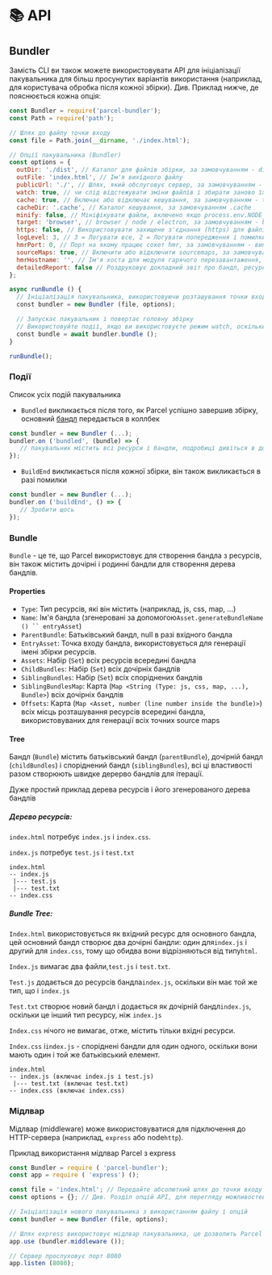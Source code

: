 # 📚 API

## Bundler

Замість CLI ви також можете використовувати API для ініціалізації пакувальника для більш просунутих варіантів використання (наприклад, для користувача обробка після кожної збірки).
Див. Приклад нижче, де пояснюється кожна опція:

```Javascript
const Bundler = require('parcel-bundler');
const Path = require('path');

// Шлях до файлу точки входу
const file = Path.join(__dirname, './index.html');

// Опції пакувальника (Bundler)
const options = {
  outDir: './dist', // Каталог для файлів збірки, за замовчуванням - dist
  outFile: 'index.html', // Ім'я вихідного файлу
  publicUrl: './', // Шлях, який обслуговує сервер, за замовчуванням - dist
  watch: true, // чи слід відстежувати зміни файлів і збирати заново їх при зміні, за замовчуванням - process.env.NODE_ENV! == 'production'
  cache: true, // Включає або відключає кешування, за замовчуванням - true
  cacheDir: '.cache', // Каталог кешування, за замовчуванням .cache
  minify: false, // Мініфікувати файли, включено якщо process.env.NODE_ENV === 'production'
  target: 'browser', // browser / node / electron, за замовчуванням - browser
  https: false, // Використовувати захищене з'єднання (https) для файлів, за замовчуванням - false
  logLevel: 3, // 3 = Логувати все, 2 = Логувати попередження і помилки, 1 = Логувати помилки
  hmrPort: 0, // Порт на якому працює сокет hmr, за замовчуванням - випадковий вільний порт (0 в node.js визначає випадковий вільний порт)
  sourceMaps: true, // Включити або відключити sourcemaps, за замовчуванням включено (поки ще не підтримується в мініфікованих збірках)
  hmrHostname: '', // Ім'я хоста для модуля гарячого перезавантаження, за замовчуванням - ''
  detailedReport: false // Роздруковує докладний звіт про бандл, ресурси, розміри файлів і часу, за замовчуванням - false, звіти роздруковуються, якщо watch відключений
};

async runBundle () {
  // Ініціалізація пакувальника, використовуючи розташування точки входу і надані опції
  const bundler = new Bundler (file, options);

  // Запускає пакувальник і повертає головну збірку
  // Використовуйте події, якщо ви використовуєте режим watch, оскільки цей проміс запускається тільки один раз, а не при кожній перезбірці
  const bundle = await bundler.bundle ();
}

runBundle();
```

### Події

Список усіх подій пакувальника

- `Bundled` викликається після того, як Parcel успішно завершив збірку, основний [бандл](#bundle) передається в коллбек

```Javascript
const bundler = new Bundler (...);
bundler.on ('bundled', (bundle) => {
   // пакувальник містить всі ресурси і бандли, подробиці дивіться в документації
});
```

- `BuildEnd` викликається після кожної збірки, він також викликається в разі помилки

```Javascript
const bundler = new Bundler (...);
bundler.on ('buildEnd', () => {
   // Зробити щось
});
```

### Bundle

`Bundle` - це те, що Parcel використовує для створення бандла з ресурсів, він також містить дочірні і родинні бандли для створення дерева бандлів.

#### Properties

- `Type`: Тип ресурсів, які він містить (наприклад, js, css, map, ...)
- `Name`: Ім'я бандла (згенеровані за допомогою` Asset.generateBundleName () `` entryAsset `)
- `ParentBundle`: Батьківський бандл, null в разі вхідного бандла
- `EntryAsset`: Точка входу бандла, використовується для генерації імені збірки ресурсів.
- `Assets`: Набір (`Set`) всіх ресурсів всередині бандла
- `ChildBundles`: Набір (`Set`) всіх дочірніх бандлів
- `SiblingBundles`: Набір (`Set`) всіх споріднених бандлів
- `SiblingBundlesMap`: Карта (`Map <String (Type: js, css, map, ...), Bundle>`) всіх дочірніх бандлів
- `Offsets`: Карта (`Map <Asset, number (line number inside the bundle)>`) всіх місць розташування ресурсів всередині бандла, використовуваних для генерації всіх точних source maps

#### Tree

Бандл (`Bundle`) містить батьківський бандл (`parentBundle`), дочірній бандл (`childBundles`) і споріднений бандл (`siblingBundles`), всі ці властивості разом створюють швидке дерерво бандлів для ітерації.

Дуже простий приклад дерева ресурсів і його згенерованого дерева бандлів

##### Дерево ресурсів:

`index.html` потребує `index.js` і `index.css`.

`index.js` потребує `test.js` і `test.txt`

```Text
index.html
-- index.js
 |--- test.js
 |--- test.txt
-- index.css
```

##### Bundle Tree:

`Index.html` використовується як вхідний ресурс для основного бандла, цей основний бандл створює два дочірні бандли: один для`index.js` і другий для `index.css`, тому що обидва вони відрізняються від типу`html`.

`Index.js` вимагає два файли,`test.js` і `test.txt`.

`Test.js` додається до ресурсів бандла`index.js`, оскільки він має той же тип, що і `index.js`

`Test.txt` створює новий бандл і додається як дочірній бандл`index.js`, оскільки це інший тип ресурсу, ніж `index.js`

`Index.css` нічого не вимагає, отже, містить тільки вхідні ресурси.

`Index.css` і`index.js` - споріднені бандли для один одного, оскільки вони мають один і той же батьківський елемент.

```Text
index.html
-- index.js (включає index.js і test.js)
 |--- test.txt (включає test.txt)
-- index.css (включає index.css)
```

### Мідлвар

Мідлвар (middleware) може використовуватися для підключення до HTTP-сервера (наприклад, `express` або node`http`).

Приклад використання мідлвар Parcel з express

```Javascript
const Bundler = require ( 'parcel-bundler');
const app = require ( 'express') ();

const file = 'index.html'; // Передайте абсолютний шлях до точки входу тут
const options = {}; // Див. Розділ опцій API, для перегляду можливостей

// Ініціалізація нового пакувальника з використанням файлу і опцій
const bundler = new Bundler (file, options);

// Шлях express використовує мідлвар пакувальника, це дозволить Parcel обробляти кожен запит до вашого сервера express
app.use (bundler.middleware ());

// Сервер прослуховує порт 8080
app.listen (8080);
```
